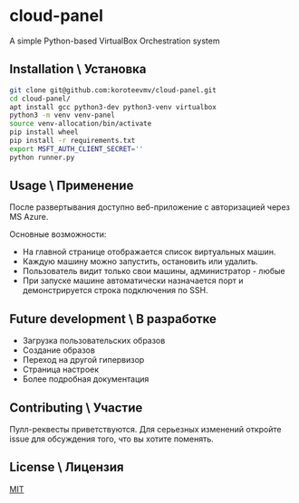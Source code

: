 # cloud-panel

A simple Python-based VirtualBox Orchestration system


## Installation \ Установка

```bash
git clone git@github.com:koroteevmv/cloud-panel.git
cd cloud-panel/
apt install gcc python3-dev python3-venv virtualbox
python3 -m venv venv-panel
source venv-allocation/bin/activate
pip install wheel
pip install -r requirements.txt
export MSFT_AUTH_CLIENT_SECRET=''
python runner.py
```

## Usage \ Применение

После развертывания доступно веб-приложение с авторизацией через MS Azure. 

Основные возможности:
* На главной странице отображается список виртуальных машин.
* Каждую машину можно запустить, остановить или удалить. 
* Пользователь видит только свои машины, администратор - любые
* При запуске машине автоматически назначается порт и демонстрируется строка подключения по SSH.

## Future development \ В разработке

* Загрузка пользовательских образов
* Создание образов
* Переход на другой гипервизор
* Страница настроек
* Более подробная документация

## Contributing \ Участие

Пулл-реквесты приветствуются. Для серьезных изменений откройте issue для обсуждения того, что вы хотите поменять.

## License \ Лицензия

[MIT](https://choosealicense.com/licenses/mit/)
